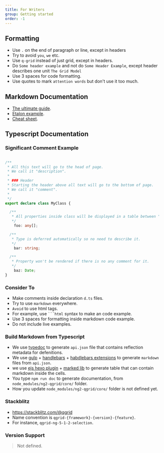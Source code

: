 ```yaml
---
title: For Writers
group: Getting started
order: -1
---
```


## Formatting

* Use `.` on the end of paragraph or line, except in headers
* Try to avoid `you`, `we` etc.
* Use `q-grid` instead of just grid, except in headers.
* Do `Some header example` and not do `Some Header Example`, except header describes one unit `The Grid Model`
* Use 3 spaces for code formatting.
* Use quotes to mark `attention words` but don't use it too much.

## Markdown Documentation

* [The ultimate guide](https://blog.ghost.org/markdown/).
* [Etalon example](/feature/selection.html).
* [Cheat sheet](https://github.com/adam-p/markdown-here/wiki/Markdown-Cheatsheet).

## Typescript Documentation

### Significant Comment Example

```typescript

/**
 * All this text will go to the head of page. 
 * We call it "description".
 * 
 * ### Header
 * Starting the header above all text will go to the bottom of page. 
 * We call it "comment".
 *
 */
export declare class MyClass {

  /**
   * All properties inside class will be displayed in a table between "description" and "comment"
   */
    foo: any[];

  /**
   * Type is deferred automatically so no need to describe it.
   */
    bar: string;

  /**
   * Property won't be rendered if there is no any comment for it.
   */
    baz: Date;
}
```

### Consider To

* Make comments inside declaration `d.ts` files.
* Try to use `markdown` everywhere.
* `Avoid` to use html tags.
* For example, use ` ```html ` syntax to make an code example.
* Use 3 spaces for formatting inside markdown code example.
* Do not include live examples.

### Build Markdown from Typescript

* We use [typedoc](https://github.com/TypeStrong/typedoc) to generate `api.json` file that contains reflection metadata for defenitions.
* We use [gulp](https://github.com/qgrid/qgrid.github.io/blob/master/gulpfile.js) + [handlebars](https://github.com/qgrid/qgrid.github.io/blob/master/api.hbs) + [habdlebars extensions](https://github.com/qgrid/qgrid.github.io/blob/master/hbs.js) to generate `markdown` files from `api.json`.
* we use [ejs hexo plugin](https://github.com/qgrid/qgrid.github.io/blob/master/scripts/table.js) + [marked lib](https://www.npmjs.com/package/marked) to generate table that can contain markdown inside the cells.
* You type `npm run doc` to generate documentation, from `node_modules/ng2-qgrid/core/` folder.
* How you update `node_modules/ng2-qgrid/core/` folder is not defined yet.

### Stackblitz

* https://stackblitz.com/@qgrid
* Name convention is `qgrid-{framework}-{version}-{feature}`.
* For instance, `qgrid-ng-5-1-2-selection`.

### Version Support

> Not defined.
